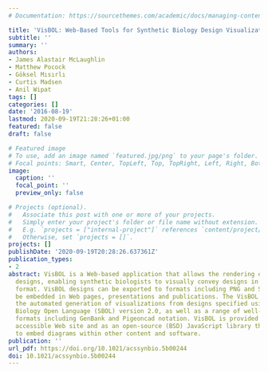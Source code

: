 ```yaml
---
# Documentation: https://sourcethemes.com/academic/docs/managing-content/

title: 'VisBOL: Web-Based Tools for Synthetic Biology Design Visualization'
subtitle: ''
summary: ''
authors:
- James Alastair McLaughlin
- Matthew Pocock
- Göksel Mısırlı
- Curtis Madsen
- Anil Wipat
tags: []
categories: []
date: '2016-08-19'
lastmod: 2020-09-19T21:28:26+01:00
featured: false
draft: false

# Featured image
# To use, add an image named `featured.jpg/png` to your page's folder.
# Focal points: Smart, Center, TopLeft, Top, TopRight, Left, Right, BottomLeft, Bottom, BottomRight.
image:
  caption: ''
  focal_point: ''
  preview_only: false

# Projects (optional).
#   Associate this post with one or more of your projects.
#   Simply enter your project's folder or file name without extension.
#   E.g. `projects = ["internal-project"]` references `content/project/deep-learning/index.md`.
#   Otherwise, set `projects = []`.
projects: []
publishDate: '2020-09-19T20:28:26.637361Z'
publication_types:
- 2
abstract: VisBOL is a Web-based application that allows the rendering of genetic circuit
  designs, enabling synthetic biologists to visually convey designs in SBOL visual
  format. VisBOL designs can be exported to formats including PNG and SVG images to
  be embedded in Web pages, presentations and publications. The VisBOL tool enables
  the automated generation of visualizations from designs specified using the Synthetic
  Biology Open Language (SBOL) version 2.0, as well as a range of well-known bioinformatics
  formats including GenBank and Pigeoncad notation. VisBOL is provided both as a user
  accessible Web site and as an open-source (BSD) JavaScript library that can be used
  to embed diagrams within other content and software.
publication: ''
url_pdf: https://doi.org/10.1021/acssynbio.5b00244
doi: 10.1021/acssynbio.5b00244
---
```


